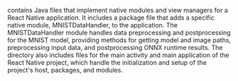 contains Java files that implement native modules and view managers for a React Native application. It includes a package file that adds a specific native module, MNISTDataHandler, to the application. The MNISTDataHandler module handles data preprocessing and postprocessing for the MNIST model, providing methods for getting model and image paths, preprocessing input data, and postprocessing ONNX runtime results. The directory also includes files for the main activity and main application of the React Native project, which handle the initialization and setup of the project's host, packages, and modules.